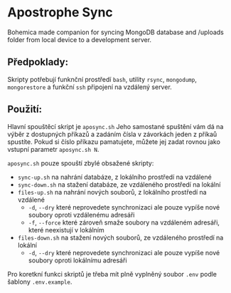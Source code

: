 # Apostrophe Sync

Bohemica made companion for syncing MongoDB database and /uploads folder from local device to a development server.

## Předpoklady:

Skripty potřebují funknční prostředí `bash`, utility `rsync`, `mongodump`, `mongorestore` a funkční `ssh` připojení na vzdálený server.

## Použití:

Hlavní spouštěcí skript je `aposync.sh` Jeho samostané spuštění vám dá na výběr z dostupných příkazů a zadáním čísla v závorkách jeden z příkaů spustíte. Pokud si číslo příkazu pamatujete, můžete jej zadat rovnou jako vstupní parametr `aposync.sh N`.

`aposync.sh` pouze spouští zbylé obsažené skripty:
- `sync-up.sh` na nahrání databáze, z lokálního prostředí na vzdálené
- `sync-down.sh` na stažení databáze, ze vzdáleného prostředí na lokální
- `files-up.sh` na nahrání nových souborů, z lokálního prostředí na vzdálené
  - `-d`, `--dry` které neprovedete synchronizaci ale pouze vypíše nové soubory oproti vzdálenému adresáři
  - `-f`, `--force` které zároveň smaže soubory na vzdáleném adresáři, které neexistují v lokálním
- `files-down.sh` na stažení nových souborů, ze vzdáleného prostředí na lokální
  - `-d`, `--dry` které neprovedete synchronizaci ale pouze vypíše nové soubory oproti lokálnímu adresáři

Pro koretkní funkci skriptů je třeba mít plně vyplněný soubor `.env` podle šablony `.env.example`.
